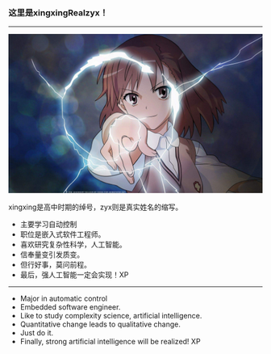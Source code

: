 ### 这里是xingxingRealzyx！

------

![炮姐](https://github.com/xingxingRealzyx/xingxingRealzyx/blob/main/pao.jpeg)

xingxing是高中时期的绰号，zyx则是真实姓名的缩写。

- 主要学习自动控制
- 职位是嵌入式软件工程师。
- 喜欢研究复杂性科学，人工智能。
- 信奉量变引发质变。
- 但行好事，莫问前程。
- 最后，强人工智能一定会实现！XP

------

- Major in automatic control
- Embedded software engineer.
- Like to study complexity science, artificial intelligence.
- Quantitative change leads to qualitative change.
- Just do it.
- Finally, strong artificial intelligence will be realized! XP





<!--
**xingxingRealzyx/xingxingRealzyx** is a ✨ _special_ ✨ repository because its `README.md` (this file) appears on your GitHub profile.

Here are some ideas to get you started:

- 🔭 I’m currently working on ...
- 🌱 I’m currently learning ...
- 👯 I’m looking to collaborate on ...
- 🤔 I’m looking for help with ...
- 💬 Ask me about ...
- 📫 How to reach me: ...
- 😄 Pronouns: ...
- ⚡ Fun fact: ...
-->
